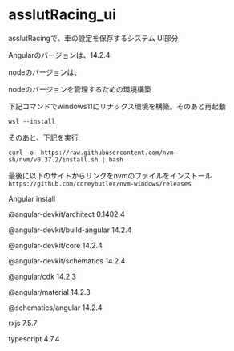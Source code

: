 # asslutRacing_ui
asslutRacingで、車の設定を保存するシステム UI部分

Angularのバージョンは、14.2.4

nodeのバージョンは、

nodeのバージョンを管理するための環境構築

下記コマンドでwindows11にリナックス環境を構築。そのあと再起動

`wsl --install`

そのあと、下記を実行

`curl -o- https://raw.githubusercontent.com/nvm-sh/nvm/v0.37.2/install.sh | bash`

最後に以下のサイトからリンクをnvmのファイルをインストール
`https://github.com/coreybutler/nvm-windows/releases`


Angular install

@angular-devkit/architect       0.1402.4

@angular-devkit/build-angular   14.2.4

@angular-devkit/core            14.2.4

@angular-devkit/schematics      14.2.4

@angular/cdk                    14.2.3

@angular/material               14.2.3

@schematics/angular             14.2.4

rxjs                            7.5.7

typescript                      4.7.4


